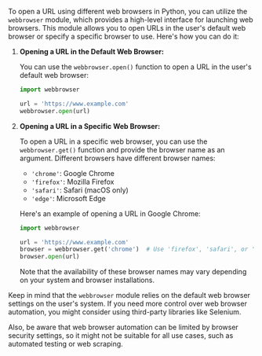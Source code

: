 To open a URL using different web browsers in Python, you can utilize the `webbrowser` module, which provides a high-level interface for launching web browsers. This module allows you to open URLs in the user's default web browser or specify a specific browser to use. Here's how you can do it:

1. **Opening a URL in the Default Web Browser:**

   You can use the `webbrowser.open()` function to open a URL in the user's default web browser:

   ```python
   import webbrowser

   url = 'https://www.example.com'
   webbrowser.open(url)
   ```

2. **Opening a URL in a Specific Web Browser:**

   To open a URL in a specific web browser, you can use the `webbrowser.get()` function and provide the browser name as an argument. Different browsers have different browser names:

   - `'chrome'`: Google Chrome
   - `'firefox'`: Mozilla Firefox
   - `'safari'`: Safari (macOS only)
   - `'edge'`: Microsoft Edge

   Here's an example of opening a URL in Google Chrome:

   ```python
   import webbrowser

   url = 'https://www.example.com'
   browser = webbrowser.get('chrome')  # Use 'firefox', 'safari', or 'edge' for other browsers
   browser.open(url)
   ```

   Note that the availability of these browser names may vary depending on your system and browser installations.

Keep in mind that the `webbrowser` module relies on the default web browser settings on the user's system. If you need more control over web browser automation, you might consider using third-party libraries like Selenium.

Also, be aware that web browser automation can be limited by browser security settings, so it might not be suitable for all use cases, such as automated testing or web scraping.
